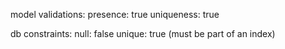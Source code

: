model validations:
  presence: true
  uniqueness: true

db constraints:
  null: false
  unique: true (must be part of an index)
